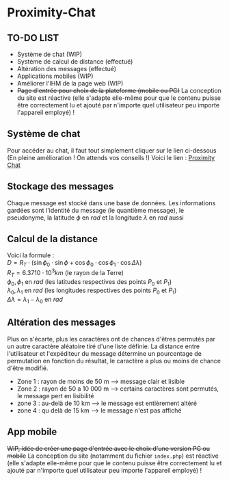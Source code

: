 # Proximity-Chat

## TO-DO LIST

- Système de chat (WIP)
- Système de calcul de distance (effectué)
- Altération des messages (effectué)
- Applications mobiles (WIP)
- Améliorer l'IHM de la page web (WIP)
- ~~Page d'entrée pour choix de la plateforme (mobile ou PC)~~
La conception du site est réactive (elle s'adapte elle-même pour que le contenu puisse être correctement lu et ajouté par n'importe quel utilisateur peu importe l'appareil employé) !

## Système de chat

Pour accéder au chat, il faut tout simplement cliquer sur le lien ci-dessous
(En pleine amélioration ! On attends vos conseils !)
Voici le lien : [Proximity Chat](https://clerical-chock.000webhostapp.com/)

## Stockage des messages

Chaque message est stocké dans une base de données.
Les informations gardées sont l'identité du message (le quantième message), le pseudonyme, la latitude $\phi$ en $rad$ et la longitude $\lambda$ en $rad$ aussi

## Calcul de la distance 

$\text{Voici la formule :}$\
$D=R_T\cdot(\sin\phi_0\cdot\sin\phi+\cos\phi_0\cdot\cos\phi_1\cdot\cos\Delta\lambda)$\
$R_T=6.3710\cdot10^{3}km\text{ (le rayon de la Terre)}$\
$\phi_0,\phi_1\text{ en } rad\text{ (les latitudes respectives des points } P_0\text{ et }P_1)$\
$\lambda_0,\lambda_1\text{ en } rad\text{ (les longitudes respectives des points } P_0\text{ et }P_1)$\
$\Delta\lambda=\lambda_1-\lambda_0\text{ en }rad$


## Altération des messages 

Plus on s'écarte, plus les caractères ont de chances d'êtres permutés par un autre caractère aléatoire tiré d'une liste définie. La distance entre l'utilisateur et l'expéditeur du message détermine un pourcentage de permutation en fonction du résultat, le caractère a plus ou moins de chance d'être modifié.
- Zone 1 : rayon de moins de 50 m --> message clair et lisible
- Zone 2 : rayon de 50 a 10 000 m --> certains caractères sont permutés, le message pert en lisibilité
- zone 3 : au-delà de 10 km --> le message est entièrement altéré
- zone 4 : qu delà de 15 km --> le message n'est pas affiché

## App mobile

~~WIP, idée de créer une page d'entrée avec le choix d'une version PC ou mobile~~
La conception du site (notamment du fichier `index.php`) est réactive (elle s'adapte elle-même pour que le contenu puisse être correctement lu et ajouté par n'importe quel utilisateur peu importe l'appareil employé) !


